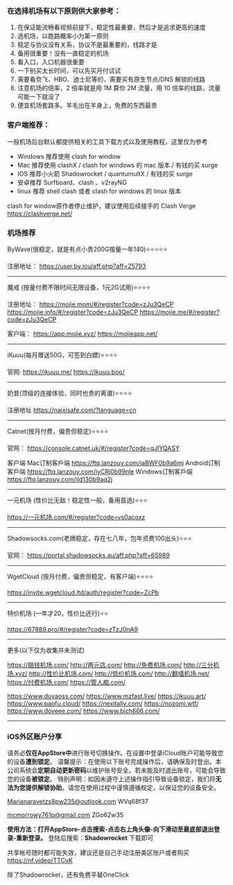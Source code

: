 ### 在选择机场有以下原则供大家参考：
1. 在保证能流畅看视频前提下，稳定性最重要，然后才是追求更高的速度
2. 选机场，以跑路概率小为第一原则
3. 稳定与协议没有关系，协议不是最重要的，线路才是
4. 备用很重要！没有一直稳定的机场
5. 看入口，入口机器很重要
6. 一下别买太长时间，可以先买月付试试
7. 需要看奈飞、HBO、迪士尼等的，需要买有原生节点/DNS 解锁的线路
8. 注意机场的倍率，2 倍率就是用 1M 算你 2M 流量，用 10 倍率的线路，流量可能一下就没了
9. 便宜机场套路多。羊毛出在羊身上，免费的东西最贵

### 客户端推荐：
一般机场后台默认都提供相关的工具下载方式以及使用教程，这里仅为参考
- Windows 推荐使用 clash for window
- Mac 推荐使用 clashX / clash for windows 的 mac 版本 / 有钱的买 surge
- IOS 推荐小火箭 Shadowrocket / quantumultX / 有钱的买 surge
- 安卓推荐 Surfboard、clash 、v2rayNG
- linux 推荐 shell clash 或者 clash for windows 的 linux 版本

clash for window原作者停止维护，建议使用后续接手的 Clash Verge
https://clashverge.net/

### 机场推荐
ByWave(很稳定，就是有点小贵200G按量一年140)⭐️⭐️⭐️⭐️⭐️

注册地址：
https://user.by.icu/aff.php?aff=25793

---

魔戒 (按量付费不限时间无限设备，1元2G试用)⭐️⭐️⭐️⭐️

注册地址：
https://mojie.mom/#/register?code=zJu3QeCP
https://mojie.info/#/register?code=zJu3QeCP
https://mojie.me/#/register?code=zJu3QeCP

客户端：
https://app.mojie.xyz/
https://mojieapp.net/

---

iKuuu(每月赠送50G，可签到白嫖)⭐️⭐️⭐️⭐️

官网:
https://ikuuu.me/
https://ikuuu.boo/

---

奶昔(顶级的连接体验，同时也贵的离谱)⭐️⭐️⭐️⭐️

注册地址
https://naixisafe.com/?language=cn

---

Catnet(按月付费，偏贵但稳定)⭐️⭐️⭐️⭐️

官网：
https://console.catnet.uk/#/register?code=qJlYQASY

客户端
Mac订制客戶端
https://ftq.lanzouy.com/iaBWF0b9a6mj
Android订制客戶端
https://ftq.lanzouy.com/iyCRj0b99nle
Windows订制客戶端
https://ftq.lanzouy.com/iId130b9aq2j

---

一元机场 (性价比无敌！稳定性一般，备用首选)⭐️⭐️⭐️

https://一元机场.com/#/register?code=vs0acoxz

---

Shadowsocks.com(老牌稳定，存在七八年，包年资费100出头)⭐️⭐️⭐️

官网：
https://portal.shadowsocks.au/aff.php?aff=65989

---

WgetCloud (按月付费，偏贵但稳定，有客户端)⭐️⭐️⭐️⭐️

https://invite.wgetcloud.ltd/auth/register?code=ZcPb

---

特价机场 (一年才20，性价比还行)⭐️⭐️

https://67889.pro/#/register?code=zTzJ0nA9

---

更多(以下仅为收集并未测试)

https://赔钱机场.com/
http://两元店.com/
http://免费机场.com/
http://三分机场.xyz/
http://性价比机场.com/
http://低价机场.com/
http://翻墙机场.net/
https://付费机场.com/
https://管人痴.com/

https://www.duyaoss.com/
https://www.mzfast.live/
https://ikuuu.art/
https://www.paofu.cloud/
https://nexitally.com/
https://nozomi.wtf/
https://www.doveee.com/
https://www.bjch666.com/

---

### iOS外区账户分享
请务必**仅在AppStore中**进行账号切换操作。在设置中登录iCloud账户可能导致您的设备**遭到锁定**。
温馨提示：在使用以下账号完成操作后，请确保及时登出。本公司系统会**定期自动更新密码**以维护账号安全。若未能及时退出账号，可能会导致您的设备**被锁定**。
特别声明：如因未遵守上述操作指引导致设备锁定，我们将**无法为您提供解锁协助**。请您在使用过程中谨慎遵循规定，以保证您的设备安全。

Marianaravetzs8pw235@outlook.com
WVq68f37

mcmorrowy761p@gmail.com
ZGo62w35

**使用方法：打开AppStore-点击搜索-点击右上角头像-向下滑动至最底部退出登录-重新登录。**
登陆后搜索：**Shadowrocket** 下载即可

共享帐号随时都可能失效，建议还是自己手动注册美区账户或者购买
https://nf.video/TTCvK

除了Shadowrocket，还有免费平替OneClick